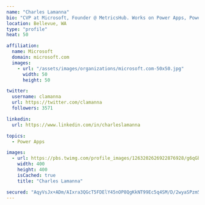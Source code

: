 ```yaml
---
name: "Charles Lamanna"
bio: "CVP at Microsoft, Founder @ MetricsHub. Works on Power Apps, Power Automate, Power Virtual Agent, Common Data Service and Dynamics 365."
location: Bellevue, WA
type: "profile"
heat: 50

affiliation:
  name: Microsoft
  domain: microsoft.com
  images:
    - url: "/assets/images/organizations/microsoft.com-50x50.jpg"
      width: 50
      height: 50

twitter:
  username: clamanna
  url: https://twitter.com/clamanna
  followers: 3571

linkedin:
  url: https://www.linkedin.com/in/charleslamanna

topics:
  - Power Apps

images:
  - url: https://pbs.twimg.com/profile_images/1263202626922876928/g6qGbHZ-_400x400.jpg
    width: 400
    height: 400
    isCached: true
    title: "Charles Lamanna"

secured: "AqyVsJx+ADm/AIxra3QGcT5FDElY45nOP8QgKkNT99Ec5q4SM/D/2wyaSPzm5+pyeGgMq2rqm/y57L1t7HO1+rN6HnDkwyRbqle2ovSIg2z3Q1lAHzB8dyB7mKFmqhXBx6Clh00OE4HYPAsTxm3uaYU0ikiM6PNfZi67Yb3il9zdNghCg8vwn2vcU+qZBksjTsCX1SmqcKjSADxEBwbhPWsXzaiaUozrj0c1X2UDKucBQguHmIOWhjp/8a4gITjs4j99FC7NHuE8elhBvFkbyvRBDHkRlfvLvn8qJN5Xiuf8k1JjZga8pmwOEknZHE5qM30Y8wBqDcN7/EkTt4N5c9MArxSL+pR8PMbbbiNvSZuwOWti4Xc/C7K/24QHYGm4Znt9duVh38S/Hb03mMH5OD+5Ok/d9LIweQs3hEMqXac=;lN+bPb7CoYFezGBz0ESONw=="
---
```


